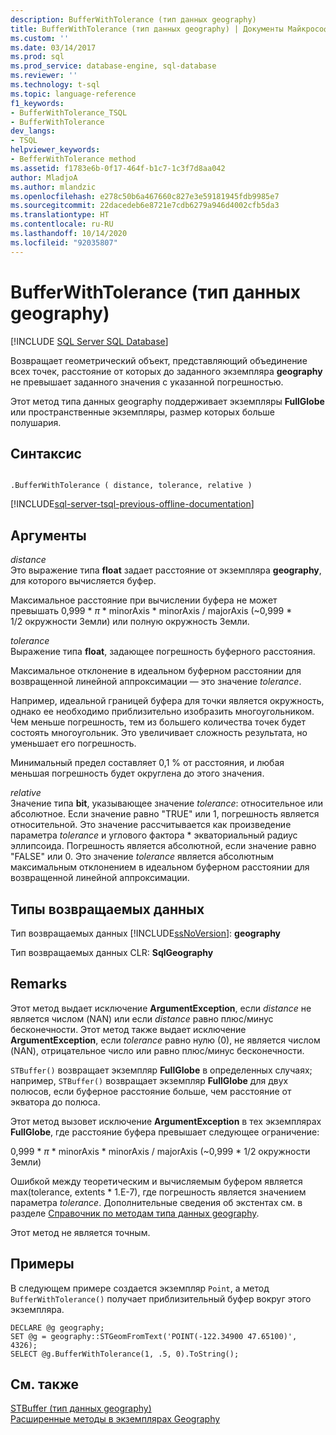 ```yaml
---
description: BufferWithTolerance (тип данных geography)
title: BufferWithTolerance (тип данных geography) | Документы Майкрософт
ms.custom: ''
ms.date: 03/14/2017
ms.prod: sql
ms.prod_service: database-engine, sql-database
ms.reviewer: ''
ms.technology: t-sql
ms.topic: language-reference
f1_keywords:
- BufferWithTolerance_TSQL
- BufferWithTolerance
dev_langs:
- TSQL
helpviewer_keywords:
- BefferWithTolerance method
ms.assetid: f1783e6b-0f17-464f-b1c7-1c3f7d8aa042
author: MladjoA
ms.author: mlandzic
ms.openlocfilehash: e278c50b6a467660c827e3e59181945fdb9985e7
ms.sourcegitcommit: 22dacedeb6e8721e7cdb6279a946d4002cfb5da3
ms.translationtype: HT
ms.contentlocale: ru-RU
ms.lasthandoff: 10/14/2020
ms.locfileid: "92035807"
---
```

# <a name="bufferwithtolerance-geography-data-type"></a>BufferWithTolerance (тип данных geography)
[!INCLUDE [SQL Server SQL Database](../../includes/applies-to-version/sql-asdb.md)]

Возвращает геометрический объект, представляющий объединение всех точек, расстояние от которых до заданного экземпляра **geography** не превышает заданного значения с указанной погрешностью.  
  
Этот метод типа данных geography поддерживает экземпляры **FullGlobe** или пространственные экземпляры, размер которых больше полушария.  
  
## <a name="syntax"></a>Синтаксис  
  
```  
  
.BufferWithTolerance ( distance, tolerance, relative )  
```  
  
[!INCLUDE[sql-server-tsql-previous-offline-documentation](../../includes/sql-server-tsql-previous-offline-documentation.md)]

## <a name="arguments"></a>Аргументы
_distance_  
Это выражение типа **float** задает расстояние от экземпляра **geography**, для которого вычисляется буфер.  
  
Максимальное расстояние при вычислении буфера не может превышать 0,999 \* _π_ * minorAxis \* minorAxis / majorAxis (~0,999 \* 1/2 окружности Земли) или полную окружность Земли.  
  
_tolerance_  
Выражение типа **float**, задающее погрешность буферного расстояния.  
  
Максимальное отклонение в идеальном буферном расстоянии для возвращенной линейной аппроксимации — это значение _tolerance_.  
  
Например, идеальной границей буфера для точки является окружность, однако ее необходимо приблизительно изобразить многоугольником. Чем меньше погрешность, тем из большего количества точек будет состоять многоугольник. Это увеличивает сложность результата, но уменьшает его погрешность.  
  
Минимальный предел составляет 0,1 % от расстояния, и любая меньшая погрешность будет округлена до этого значения.  
  
_relative_  
Значение типа **bit**, указывающее значение _tolerance_: относительное или абсолютное. Если значение равно "TRUE" или 1, погрешность является относительной. Это значение рассчитывается как произведение параметра _tolerance_ и углового фактора \* экваториальный радиус эллипсоида. Погрешность является абсолютной, если значение равно "FALSE" или 0. Это значение _tolerance_ является абсолютным максимальным отклонением в идеальном буферном расстоянии для возвращенной линейной аппроксимации.  
  
## <a name="return-types"></a>Типы возвращаемых данных  
Тип возвращаемых данных [!INCLUDE[ssNoVersion](../../includes/ssnoversion-md.md)]: **geography**  
  
Тип возвращаемых данных CLR: **SqlGeography**  
  
## <a name="remarks"></a>Remarks  
Этот метод выдает исключение **ArgumentException**, если _distance_ не является числом (NAN) или если _distance_ равно плюс/минус бесконечности.  Этот метод также выдает исключение **ArgumentException**, если _tolerance_ равно нулю (0), не является числом (NAN), отрицательное число или равно плюс/минус бесконечности.  
  
`STBuffer()` возвращает экземпляр **FullGlobe** в определенных случаях; например, `STBuffer()` возвращает экземпляр **FullGlobe** для двух полюсов, если буферное расстояние больше, чем расстояние от экватора до полюса.  
  
Этот метод вызовет исключение **ArgumentException** в тех экземплярах **FullGlobe**, где расстояние буфера превышает следующее ограничение:  
  
0,999 \* _π_ * minorAxis \* minorAxis / majorAxis (~0,999 \* 1/2 окружности Земли)  
  
Ошибкой между теоретическим и вычисляемым буфером является max(tolerance, extents \* 1.E-7), где погрешность является значением параметра _tolerance_. Дополнительные сведения об экстентах см. в разделе [Справочник по методам типа данных geography](./stequals-geography-data-type.md).  
  
Этот метод не является точным.  
  
## <a name="examples"></a>Примеры  
В следующем примере создается экземпляр `Point`, а метод `BufferWithTolerance()` получает приблизительный буфер вокруг этого экземпляра.  
  
```  
DECLARE @g geography;  
SET @g = geography::STGeomFromText('POINT(-122.34900 47.65100)', 4326);  
SELECT @g.BufferWithTolerance(1, .5, 0).ToString();  
```  
  
## <a name="see-also"></a>См. также  
[STBuffer (тип данных geography)](../../t-sql/spatial-geography/stbuffer-geography-data-type.md)   
[Расширенные методы в экземплярах Geography](../../t-sql/spatial-geography/extended-methods-on-geography-instances.md)  
  
